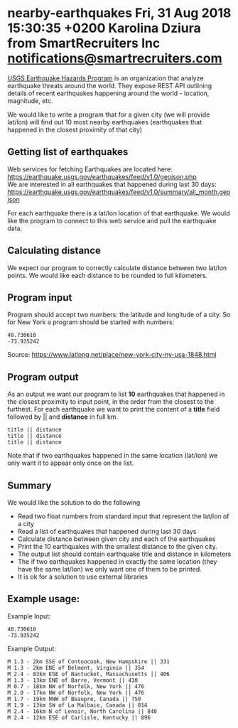 # nearby-earthquakes Fri, 31 Aug 2018 15:30:35 +0200 Karolina Dziura from SmartRecruiters Inc <notifications@smartrecruiters.com>

[USGS Earthquake Hazards Program](https://earthquake.usgs.gov/aboutus/) is an organization that analyze earthquake
threats around the world. They expose REST API outlining details of recent earthquakes happening around the world -
location, magnitude, etc.

We would like to write a program that for a given city (we will provide lat/lon) will find out 10 most nearby
earthquakes (earthquakes that happened in the closest proximity of that city)

## Getting list of earthquakes

Web services for fetching Earthquakes are located here: https://earthquake.usgs.gov/earthquakes/feed/v1.0/geojson.php  
We are interested in all earthquakes that happened during last 30
days: https://earthquake.usgs.gov/earthquakes/feed/v1.0/summary/all_month.geojson

For each earthquake there is a lat/lon location of that earthquake. We would like the program to connect to this web
service and pull the earthquake data.

## Calculating distance

We expect our program to correctly calculate distance between two lat/lon points. We would like each distance to be
rounded to full kilometers.

## Program input

Program should accept two numbers: the latitude and longitude of a city. So for New York a program should be started
with numbers:

```
40.730610  
-73.935242  
```

Source: https://www.latlong.net/place/new-york-city-ny-usa-1848.html

## Program output

As an output we want our program to list **10** earthquakes that happened in the closest proximity to input point, in
the order from the closest to the furthest. For each earthquake we want to print the content of a **title** field
followed by || and **distance** in full km.

```
title || distance  
title || distance  
title || distance  
```

Note that if two earthquakes happened in the same location (lat/lon) we only want it to appear only once on the list.

## Summary

We would like the solution to do the following

* Read two float numbers from standard input that represent the lat/lon of a city
* Read a list of earthquakes that happened during last 30 days
* Calculate distance between given city and each of the earthquakes
* Print the 10 earthquakes with the smallest distance to the given city.
* The output list should contain earthquake title and distance in kilometers
* The if two earthquakes happened in exactly the same location (they have the same lat/lon) we only want one of them to
  be printed.
* It is ok for a solution to use external libraries

## Example usage:

Example Input:

```
40.730610  
-73.935242  
```

Example Output:

```
M 1.3 - 2km SSE of Contoocook, New Hampshire || 331  
M 1.3 - 2km ENE of Belmont, Virginia || 354  
M 2.4 - 83km ESE of Nantucket, Massachusetts || 406  
M 1.3 - 13km ENE of Barre, Vermont || 410  
M 0.7 - 18km NW of Norfolk, New York || 476  
M 2.0 - 17km NW of Norfolk, New York || 476  
M 1.7 - 19km NNW of Beaupre, Canada || 758  
M 1.9 - 13km SW of La Malbaie, Canada || 814  
M 2.4 - 16km N of Lenoir, North Carolina || 840  
M 2.4 - 12km ESE of Carlisle, Kentucky || 896  
```

